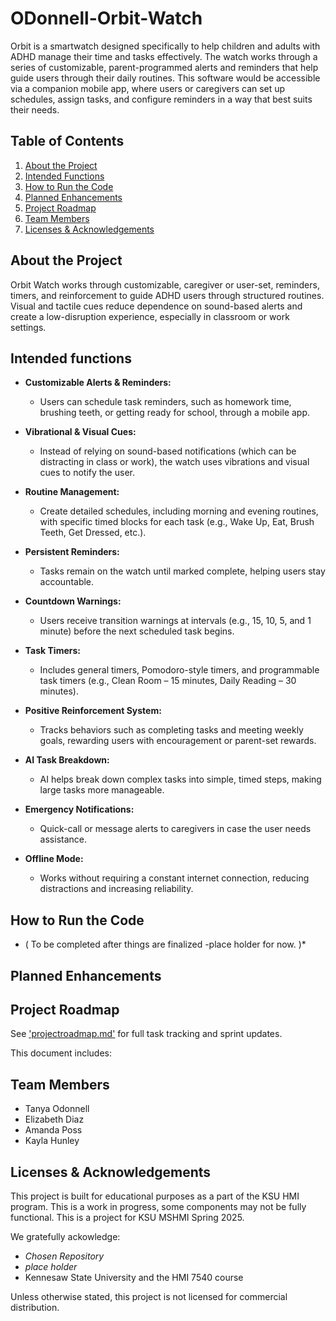 # ODonnell-Orbit-Watch

Orbit is a smartwatch designed specifically to help children and adults with ADHD manage their time and tasks effectively. The watch works through a series of customizable, parent-programmed alerts and reminders that help guide users through their daily routines. This software would be accessible via a companion mobile app, where users or caregivers can set up schedules, assign tasks, and configure reminders in a way that best suits their needs. 

## Table of Contents
1. [About the Project](#about-the-project)
2. [Intended Functions](#intended-functions)
3. [How to Run the Code](#how-to-run-the-code)
4. [Planned Enhancements](#planned-enhancements)
5. [Project Roadmap](#project-roadmap)
6. [Team Members](#team-members)
7. [Licenses & Acknowledgements](#licenses--acknowledgements)

## About the Project
Orbit Watch works through customizable, caregiver or user-set, reminders, timers, and reinforcement to guide ADHD users through structured routines. Visual and tactile cues reduce dependence on sound-based alerts and create a low-disruption experience, especially in classroom or work settings. 

## Intended functions

- **Customizable Alerts & Reminders:**
  - Users can schedule task reminders, such as homework time, brushing teeth, or getting ready for school, through a mobile app. 

- **Vibrational & Visual Cues:**
  - Instead of relying on sound-based notifications (which can be distracting in class or work), the watch uses vibrations and visual cues to notify the user. 

- **Routine Management:**
  - Create detailed schedules, including morning and evening routines, with specific timed blocks for each task (e.g., Wake Up, Eat, Brush Teeth, Get   Dressed, etc.). 

- **Persistent Reminders:**
  - Tasks remain on the watch until marked complete, helping users stay accountable. 

- **Countdown Warnings:**
  - Users receive transition warnings at intervals (e.g., 15, 10, 5, and 1 minute) before the next scheduled task begins. 

- **Task Timers:**
  - Includes general timers, Pomodoro-style timers, and programmable task timers (e.g., Clean Room – 15 minutes, Daily Reading – 30 minutes). 

- **Positive Reinforcement System:**
  - Tracks behaviors such as completing tasks and meeting weekly goals, rewarding users with encouragement or parent-set rewards. 

- **AI Task Breakdown:**
  - AI helps break down complex tasks into simple, timed steps, making large tasks more manageable. 

- **Emergency Notifications:**
  - Quick-call or message alerts to caregivers in case the user needs assistance.

- **Offline Mode:**
  - Works without requiring a constant internet connection, reducing distractions and increasing reliability.

## How to Run the Code

* ( To be completed after things are finalized -place holder for now. )*

## Planned Enhancements 

## Project Roadmap 

See ['projectroadmap.md'](./projectroadmap.md) for full task tracking and sprint updates. 

This document includes:

## Team Members

  - Tanya Odonnell
  - Elizabeth Diaz
  - Amanda Poss
  - Kayla Hunley

## Licenses & Acknowledgements

  This project is built for educational purposes as a part of the KSU HMI program. 
  This is a work in progress, some components may not be fully functional. This is a project for KSU MSHMI Spring 2025.

  We gratefully ackowledge:
  - *Chosen Repository*
  - *place holder*
  - Kennesaw State University and the HMI 7540 course

  Unless otherwise stated, this project is not licensed for commercial distribution.
